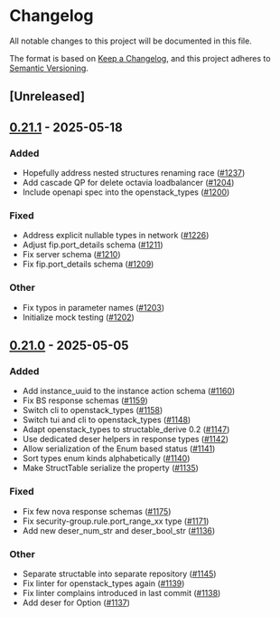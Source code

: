 # Changelog

All notable changes to this project will be documented in this file.

The format is based on [Keep a Changelog](https://keepachangelog.com/en/1.0.0/),
and this project adheres to [Semantic Versioning](https://semver.org/spec/v2.0.0.html).

## [Unreleased]

## [0.21.1](https://github.com/gtema/openstack/compare/openstack_types-v0.21.0...openstack_types-v0.21.1) - 2025-05-18

### Added

- Hopefully address nested structures renaming race ([#1237](https://github.com/gtema/openstack/pull/1237))
- Add cascade QP for delete octavia loadbalancer ([#1204](https://github.com/gtema/openstack/pull/1204))
- Include openapi spec into the openstack_types ([#1200](https://github.com/gtema/openstack/pull/1200))

### Fixed

- Address explicit nullable types in network ([#1226](https://github.com/gtema/openstack/pull/1226))
- Adjust fip.port_details schema ([#1211](https://github.com/gtema/openstack/pull/1211))
- Fix server schema ([#1210](https://github.com/gtema/openstack/pull/1210))
- Fix fip.port_details schema ([#1209](https://github.com/gtema/openstack/pull/1209))

### Other

- Fix typos in parameter names ([#1203](https://github.com/gtema/openstack/pull/1203))
- Initialize mock testing ([#1202](https://github.com/gtema/openstack/pull/1202))

## [0.21.0](https://github.com/gtema/openstack/compare/openstack_types-v0.20.1...openstack_types-v0.21.0) - 2025-05-05

### Added

- Add instance_uuid to the instance action schema ([#1160](https://github.com/gtema/openstack/pull/1160))
- Fix BS response schemas ([#1159](https://github.com/gtema/openstack/pull/1159))
- Switch cli to openstack_types ([#1158](https://github.com/gtema/openstack/pull/1158))
- Switch tui and cli to openstack_types ([#1148](https://github.com/gtema/openstack/pull/1148))
- Adapt openstack_types to structable_derive 0.2 ([#1147](https://github.com/gtema/openstack/pull/1147))
- Use dedicated deser helpers in response types ([#1142](https://github.com/gtema/openstack/pull/1142))
- Allow serialization of the Enum based status ([#1141](https://github.com/gtema/openstack/pull/1141))
- Sort types enum kinds alphabetically ([#1140](https://github.com/gtema/openstack/pull/1140))
- Make StructTable serialize the property ([#1135](https://github.com/gtema/openstack/pull/1135))

### Fixed

- Fix few nova response schemas ([#1175](https://github.com/gtema/openstack/pull/1175))
- Fix security-group.rule.port_range_xx type ([#1171](https://github.com/gtema/openstack/pull/1171))
- Add new deser_num_str and deser_bool_str ([#1136](https://github.com/gtema/openstack/pull/1136))

### Other

- Separate structable into separate repository ([#1145](https://github.com/gtema/openstack/pull/1145))
- Fix linter for openstack_types again ([#1139](https://github.com/gtema/openstack/pull/1139))
- Fix linter complains introduced in last commit ([#1138](https://github.com/gtema/openstack/pull/1138))
- Add deser for Option<xxx> ([#1137](https://github.com/gtema/openstack/pull/1137))
